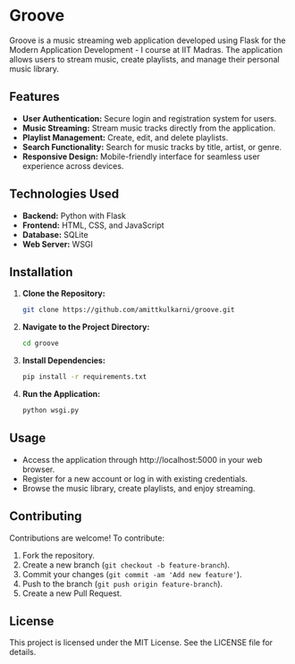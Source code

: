 # Groove

Groove is a music streaming web application developed using Flask for the Modern Application Development - I course at IIT Madras. The application allows users to stream music, create playlists, and manage their personal music library.

## Features

- **User Authentication:** Secure login and registration system for users.
- **Music Streaming:** Stream music tracks directly from the application.
- **Playlist Management:** Create, edit, and delete playlists.
- **Search Functionality:** Search for music tracks by title, artist, or genre.
- **Responsive Design:** Mobile-friendly interface for seamless user experience across devices.

## Technologies Used

- **Backend:** Python with Flask
- **Frontend:** HTML, CSS, and JavaScript
- **Database:** SQLite
- **Web Server:** WSGI

## Installation

1. **Clone the Repository:**

   ```bash
   git clone https://github.com/amittkulkarni/groove.git
   ```
2. **Navigate to the Project Directory:**
   ```bash
   cd groove
   ```
3. **Install Dependencies:**
   ```bash
   pip install -r requirements.txt
   ```
4. **Run the Application:**
   ```bash
   python wsgi.py
   ```
   
## Usage

- Access the application through http://localhost:5000 in your web browser.
- Register for a new account or log in with existing credentials.
- Browse the music library, create playlists, and enjoy streaming.

## Contributing

Contributions are welcome! To contribute:

1. Fork the repository.
2. Create a new branch (`git checkout -b feature-branch`).
3. Commit your changes (`git commit -am 'Add new feature'`).
4. Push to the branch (`git push origin feature-branch`).
5. Create a new Pull Request.

## License

This project is licensed under the MIT License. See the LICENSE file for details.
